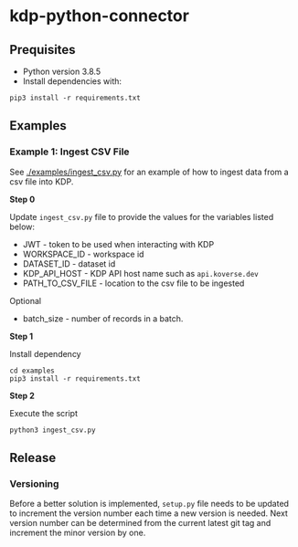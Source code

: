 # kdp-python-connector

## Prequisites
* Python version 3.8.5
* Install dependencies with:
```
pip3 install -r requirements.txt
```

## Examples

### Example 1: Ingest CSV File


See [./examples/ingest_csv.py](./examples/ingest_csv.py) for an example of how to ingest data from a csv file into KDP.


**Step 0**

Update `ingest_csv.py` file to provide the values for the variables listed below:
* JWT - token to be used when interacting with KDP
* WORKSPACE_ID - workspace id
* DATASET_ID - dataset id
* KDP_API_HOST - KDP API host name such as `api.koverse.dev`
* PATH_TO_CSV_FILE - location to the csv file to be ingested

Optional
* batch_size - number of records in a batch.


**Step 1**

Install dependency

```
cd examples
pip3 install -r requirements.txt
```

**Step 2**

Execute the script

```
python3 ingest_csv.py
```

## Release

### Versioning

Before a better solution is implemented, `setup.py` file needs to be updated to increment the version number each time a new version is needed. Next version number can be determined from the current latest git tag and increment the minor version by one.
